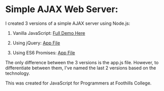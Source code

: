 # Simple AJAX Web Server: 
I created 3 versions of a simple AJAX server using Node.js:


1) Vanilla JavaScript: [Full Demo Here](http://klammertime.github.io/businessReviewJSAJAX/)


2) Using jQuery: [App File](https://github.com/Klammertime/businessReviewJSAJAX/blob/master/js/appjQuery.js)


3) Using ES6 Promises: [App File](https://github.com/Klammertime/businessReviewJSAJAX/blob/master/js/appPromise.js)


The only difference between the 3 versions is the app.js file. However, to differentiate between them, I've named the last 2 versions based on the technology. 


This was created for JavaScript for Programmers at Foothills College. 




